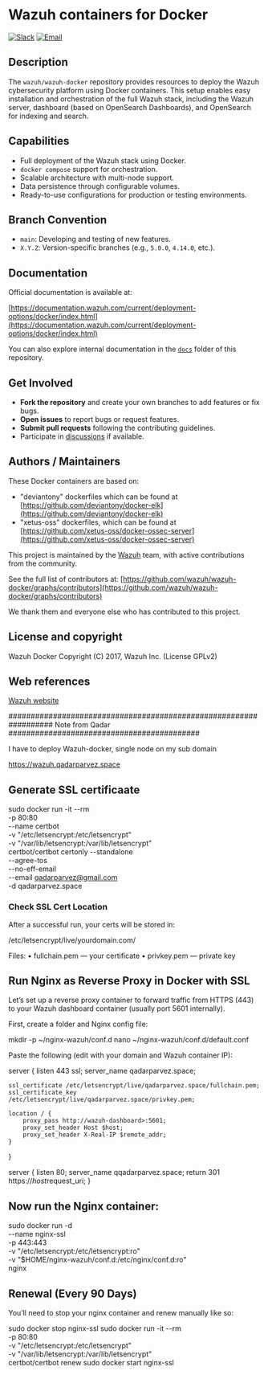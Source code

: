 # Wazuh containers for Docker

[![Slack](https://img.shields.io/badge/slack-join-blue.svg)](https://wazuh.com/community/join-us-on-slack/)
[![Email](https://img.shields.io/badge/email-join-blue.svg)](https://groups.google.com/forum/#!forum/wazuh)

## Description

The `wazuh/wazuh-docker` repository provides resources to deploy the Wazuh cybersecurity platform using Docker containers. This setup enables easy installation and orchestration of the full Wazuh stack, including the Wazuh server, dashboard (based on OpenSearch Dashboards), and OpenSearch for indexing and search.

## Capabilities

- Full deployment of the Wazuh stack using Docker.
- `docker compose` support for orchestration.
- Scalable architecture with multi-node support.
- Data persistence through configurable volumes.
- Ready-to-use configurations for production or testing environments.

## Branch Convention

- `main`: Developing and testing of new features.
- `X.Y.Z`: Version-specific branches (e.g., `5.0.0`, `4.14.0`, etc.).

## Documentation

Official documentation is available at:

[https://documentation.wazuh.com/current/deployment-options/docker/index.html](https://documentation.wazuh.com/current/deployment-options/docker/index.html)

You can also explore internal documentation in the [`docs`](https://github.com/wazuh/wazuh-docker/tree/main/docs) folder of this repository.

## Get Involved

- **Fork the repository** and create your own branches to add features or fix bugs.
- **Open issues** to report bugs or request features.
- **Submit pull requests** following the contributing guidelines.
- Participate in [discussions](https://github.com/wazuh/wazuh-docker/discussions) if available.

## Authors / Maintainers

These Docker containers are based on:

*  "deviantony" dockerfiles which can be found at [https://github.com/deviantony/docker-elk](https://github.com/deviantony/docker-elk)
*  "xetus-oss" dockerfiles, which can be found at [https://github.com/xetus-oss/docker-ossec-server](https://github.com/xetus-oss/docker-ossec-server)

This project is maintained by the [Wazuh](https://wazuh.com) team, with active contributions from the community.

See the full list of contributors at:
[https://github.com/wazuh/wazuh-docker/graphs/contributors](https://github.com/wazuh/wazuh-docker/graphs/contributors)

We thank them and everyone else who has contributed to this project.

## License and copyright

Wazuh Docker Copyright (C) 2017, Wazuh Inc. (License GPLv2)

## Web references

[Wazuh website](http://wazuh.com)



################################################################## Note from Qadar ###########################################


I have to deploy Wazuh-docker, single node on my sub domain

https://wazuh.qadarparvez.space


## Generate SSL certificaate
sudo docker run -it --rm \
  -p 80:80 \
  --name certbot \
  -v "/etc/letsencrypt:/etc/letsencrypt" \
  -v "/var/lib/letsencrypt:/var/lib/letsencrypt" \
  certbot/certbot certonly --standalone \
  --agree-tos \
  --no-eff-email \
  --email qadarparvez@gmail.com \
  -d qadarparvez.space


### Check SSL Cert Location
After a successful run, your certs will be stored in:

/etc/letsencrypt/live/yourdomain.com/

Files:
	•	fullchain.pem — your certificate
	•	privkey.pem — private key

## Run Nginx as Reverse Proxy in Docker with SSL

Let’s set up a reverse proxy container to forward traffic from HTTPS (443) to your Wazuh dashboard container (usually port 5601 internally).

First, create a folder and Nginx config file:


mkdir -p ~/nginx-wazuh/conf.d
nano ~/nginx-wazuh/conf.d/default.conf

Paste the following (edit with your domain and Wazuh container IP):

server {
    listen 443 ssl;
    server_name qadarparvez.space;

    ssl_certificate /etc/letsencrypt/live/qadarparvez.space/fullchain.pem;
    ssl_certificate_key /etc/letsencrypt/live/qadarparvez.space/privkey.pem;

    location / {
        proxy_pass http://wazuh-dashboard>:5601;
        proxy_set_header Host $host;
        proxy_set_header X-Real-IP $remote_addr;
    }
}

server {
    listen 80;
    server_name qqadarparvez.space;
    return 301 https://$host$request_uri;
}


## Now run the Nginx container:

sudo docker run -d \
  --name nginx-ssl \
   -p 443:443 \
  -v "/etc/letsencrypt:/etc/letsencrypt:ro" \
  -v "$HOME/nginx-wazuh/conf.d:/etc/nginx/conf.d:ro" \
  nginx

## Renewal (Every 90 Days)

You’ll need to stop your nginx container and renew manually like so:


sudo docker stop nginx-ssl
sudo docker run -it --rm \
  -p 80:80 \
  -v "/etc/letsencrypt:/etc/letsencrypt" \
  -v "/var/lib/letsencrypt:/var/lib/letsencrypt" \
  certbot/certbot renew
sudo docker start nginx-ssl

